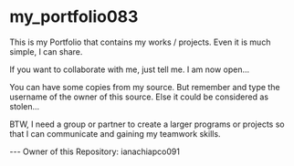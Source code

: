 # my_portfolio083
This is my Portfolio that contains my works / projects. Even it is much simple, I can share.

If you want to collaborate with me, just tell me. I am now open...

You can have some copies from my source. But remember and type the username of the owner of this source. Else it could be considered as stolen...

BTW, I need a group or partner to create a larger programs or projects so that I can communicate and gaining my teamwork skills.

--- Owner of this Repository: ianachiapco091
